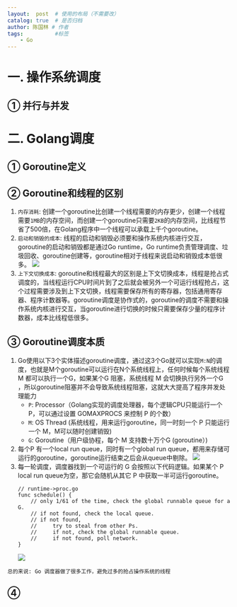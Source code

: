```yaml
---
layout:  post  # 使用的布局（不需要改）
catalog: true  # 是否归档
author: 陈国林 # 作者
tags:          #标签
    - Go
---
```


# 一. 操作系统调度
## ① 并行与并发

## 

# 二. Golang调度
## ① Goroutine定义


## ② Goroutine和线程的区别
1. `内存消耗`: 创建一个goroutine比创建一个线程需要的内存更少，创建一个线程需要`1MB`的内存空间，而创建一个goroutine只需要`2KB`的内存空间，比线程节省了500倍，在Golang程序中一个线程可以承载上千个goroutine。
2. `启动和销毁的成本`: 线程的启动和销毁必须要和操作系统内核进行交互，goroutine的启动和销毁都是通过Go runtime，Go runtime负责管理调度、垃圾回收、goroutine创建等，goroutine相对于线程来说启动和销毁成本低很多。
   ![](https://github.com/chenguolin/chenguolin.github.io/blob/master/data/image/goroutine-vs-thread.png?raw=true)
3. `上下文切换成本`: goroutine和线程最大的区别是上下文切换成本，线程是抢占式调度的，当线程运行CPU时间片到了之后就会被另外一个可运行线程抢占，这个过程需要涉及到上下文切换，线程需要保存所有的寄存器，包括通用寄存器、程序计数器等。goroutine调度是协作式的，goroutine的调度不需要和操作系统内核进行交互，当goroutine进行切换的时候只需要保存少量的程序计数器，成本比线程低很多。

## ③ Goroutine调度本质
1. Go使用以下3个实体描述goroutine调度，通过这3个Go就可以实现`M:N`的调度，也就是M个goroutine可以运行在N个系统线程上，任何时候每个系统线程 M 都可以执行一个G，如果某个G 阻塞，系统线程 M 会切换执行另外一个G ，所以goroutine阻塞并不会导致系统线程阻塞，这就大大提高了程序并发处理能力
    + `P`: Processor（Golang实现的调度处理器，每个逻辑CPU只能运行一个 P，可以通过设置 GOMAXPROCS 来控制 P 的个数）
    + `M`: OS Thread (系统线程，用来运行goroutine，同一时刻一个 P 只能运行一个 M，M可以随时创建销毁)
    + `G`: Goroutine（用户级协程，每个 M 支持数十万个G (goroutine）)
2. 每个P 有一个local run queue，同时有一个global run queue，都用来存储可运行的goroutine，goroutine运行结束之后会从queue中剔除。
   ![](https://github.com/chenguolin/chenguolin.github.io/blob/master/data/image/go-goroutine.png?raw=true)
3. 每一轮调度，调度器找到一个可运行的 G 会按照以下代码逻辑。如果某个 P local run queue为空，那它会随机从其它 P 中获取一半可运行goroutine。
   ```
   // runtime->proc.go
   func schedule() {
       // only 1/61 of the time, check the global runnable queue for a G.
       // if not found, check the local queue.
       // if not found,
       //     try to steal from other Ps.
       //     if not, check the global runnable queue.
       //     if not found, poll network.
   }
   ```
   ![](https://github.com/chenguolin/chenguolin.github.io/blob/master/data/image/go-goroutine-steal.png?raw=true)


`总的来说: Go 调度器做了很多工作，避免过多的抢占操作系统的线程`

## ④ 



